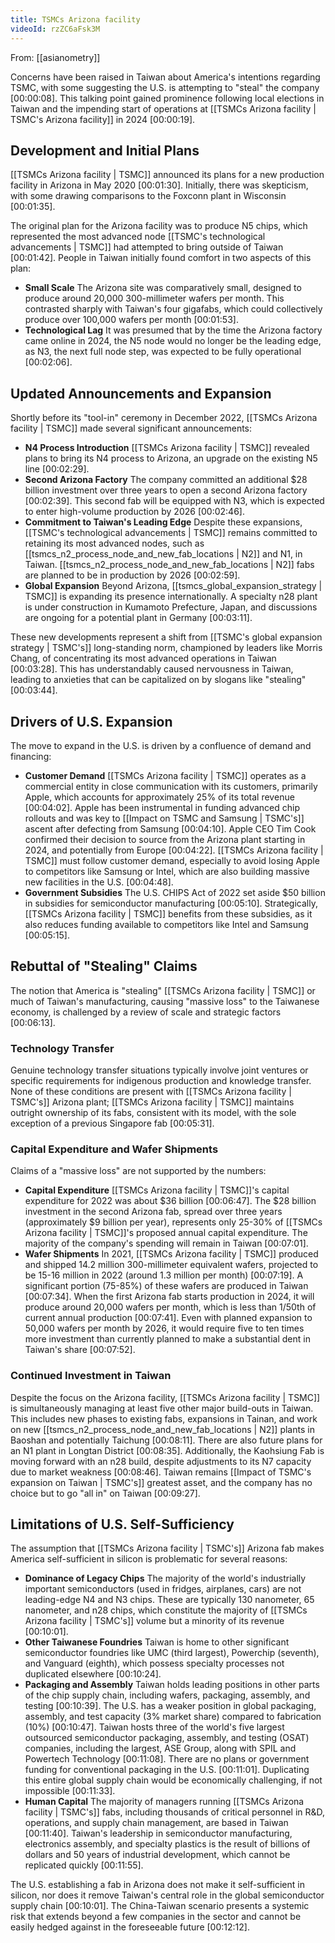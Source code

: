 ```yaml
---
title: TSMCs Arizona facility
videoId: rzZC6aFsk3M
---
```


From: [[asianometry]] <br/> 

Concerns have been raised in Taiwan about America's intentions regarding TSMC, with some suggesting the U.S. is attempting to "steal" the company <a class="yt-timestamp" data-t="00:00:08">[00:00:08]</a>. This talking point gained prominence following local elections in Taiwan and the impending start of operations at [[TSMCs Arizona facility | TSMC's Arizona facility]] in 2024 <a class="yt-timestamp" data-t="00:00:19">[00:00:19]</a>.

## Development and Initial Plans

[[TSMCs Arizona facility | TSMC]] announced its plans for a new production facility in Arizona in May 2020 <a class="yt-timestamp" data-t="00:01:30">[00:01:30]</a>. Initially, there was skepticism, with some drawing comparisons to the Foxconn plant in Wisconsin <a class="yt-timestamp" data-t="00:01:35">[00:01:35]</a>.

The original plan for the Arizona facility was to produce N5 chips, which represented the most advanced node [[TSMC's technological advancements | TSMC]] had attempted to bring outside of Taiwan <a class="yt-timestamp" data-t="00:01:42">[00:01:42]</a>. People in Taiwan initially found comfort in two aspects of this plan:
*   **Small Scale** The Arizona site was comparatively small, designed to produce around 20,000 300-millimeter wafers per month. This contrasted sharply with Taiwan's four gigafabs, which could collectively produce over 100,000 wafers per month <a class="yt-timestamp" data-t="00:01:53">[00:01:53]</a>.
*   **Technological Lag** It was presumed that by the time the Arizona factory came online in 2024, the N5 node would no longer be the leading edge, as N3, the next full node step, was expected to be fully operational <a class="yt-timestamp" data-t="00:02:06">[00:02:06]</a>.

## Updated Announcements and Expansion

Shortly before its "tool-in" ceremony in December 2022, [[TSMCs Arizona facility | TSMC]] made several significant announcements:
*   **N4 Process Introduction** [[TSMCs Arizona facility | TSMC]] revealed plans to bring its N4 process to Arizona, an upgrade on the existing N5 line <a class="yt-timestamp" data-t="00:02:29">[00:02:29]</a>.
*   **Second Arizona Factory** The company committed an additional $28 billion investment over three years to open a second Arizona factory <a class="yt-timestamp" data-t="00:02:39">[00:02:39]</a>. This second fab will be equipped with N3, which is expected to enter high-volume production by 2026 <a class="yt-timestamp" data-t="00:02:46">[00:02:46]</a>.
*   **Commitment to Taiwan's Leading Edge** Despite these expansions, [[TSMC's technological advancements | TSMC]] remains committed to retaining its most advanced nodes, such as [[tsmcs_n2_process_node_and_new_fab_locations | N2]] and N1, in Taiwan. [[tsmcs_n2_process_node_and_new_fab_locations | N2]] fabs are planned to be in production by 2026 <a class="yt-timestamp" data-t="00:02:59">[00:02:59]</a>.
*   **Global Expansion** Beyond Arizona, [[tsmcs_global_expansion_strategy | TSMC]] is expanding its presence internationally. A specialty n28 plant is under construction in Kumamoto Prefecture, Japan, and discussions are ongoing for a potential plant in Germany <a class="yt-timestamp" data-t="00:03:11">[00:03:11]</a>.

These new developments represent a shift from [[TSMC's global expansion strategy | TSMC's]] long-standing norm, championed by leaders like Morris Chang, of concentrating its most advanced operations in Taiwan <a class="yt-timestamp" data-t="00:03:28">[00:03:28]</a>. This has understandably caused nervousness in Taiwan, leading to anxieties that can be capitalized on by slogans like "stealing" <a class="yt-timestamp" data-t="00:03:44">[00:03:44]</a>.

## Drivers of U.S. Expansion

The move to expand in the U.S. is driven by a confluence of demand and financing:
*   **Customer Demand** [[TSMCs Arizona facility | TSMC]] operates as a commercial entity in close communication with its customers, primarily Apple, which accounts for approximately 25% of its total revenue <a class="yt-timestamp" data-t="00:04:02">[00:04:02]</a>. Apple has been instrumental in funding advanced chip rollouts and was key to [[Impact on TSMC and Samsung | TSMC's]] ascent after defecting from Samsung <a class="yt-timestamp" data-t="00:04:10">[00:04:10]</a>. Apple CEO Tim Cook confirmed their decision to source from the Arizona plant starting in 2024, and potentially from Europe <a class="yt-timestamp" data-t="00:04:22">[00:04:22]</a>. [[TSMCs Arizona facility | TSMC]] must follow customer demand, especially to avoid losing Apple to competitors like Samsung or Intel, which are also building massive new facilities in the U.S. <a class="yt-timestamp" data-t="00:04:48">[00:04:48]</a>.
*   **Government Subsidies** The U.S. CHIPS Act of 2022 set aside $50 billion in subsidies for semiconductor manufacturing <a class="yt-timestamp" data-t="00:05:10">[00:05:10]</a>. Strategically, [[TSMCs Arizona facility | TSMC]] benefits from these subsidies, as it also reduces funding available to competitors like Intel and Samsung <a class="yt-timestamp" data-t="00:05:15">[00:05:15]</a>.

## Rebuttal of "Stealing" Claims

The notion that America is "stealing" [[TSMCs Arizona facility | TSMC]] or much of Taiwan's manufacturing, causing "massive loss" to the Taiwanese economy, is challenged by a review of scale and strategic factors <a class="yt-timestamp" data-t="00:06:13">[00:06:13]</a>.

### Technology Transfer
Genuine technology transfer situations typically involve joint ventures or specific requirements for indigenous production and knowledge transfer. None of these conditions are present with [[TSMCs Arizona facility | TSMC's]] Arizona plant; [[TSMCs Arizona facility | TSMC]] maintains outright ownership of its fabs, consistent with its model, with the sole exception of a previous Singapore fab <a class="yt-timestamp" data-t="00:05:31">[00:05:31]</a>.

### Capital Expenditure and Wafer Shipments
Claims of a "massive loss" are not supported by the numbers:
*   **Capital Expenditure** [[TSMCs Arizona facility | TSMC]]'s capital expenditure for 2022 was about $36 billion <a class="yt-timestamp" data-t="00:06:47">[00:06:47]</a>. The $28 billion investment in the second Arizona fab, spread over three years (approximately $9 billion per year), represents only 25-30% of [[TSMCs Arizona facility | TSMC]]'s proposed annual capital expenditure. The majority of the company's spending will remain in Taiwan <a class="yt-timestamp" data-t="00:07:01">[00:07:01]</a>.
*   **Wafer Shipments** In 2021, [[TSMCs Arizona facility | TSMC]] produced and shipped 14.2 million 300-millimeter equivalent wafers, projected to be 15-16 million in 2022 (around 1.3 million per month) <a class="yt-timestamp" data-t="00:07:19">[00:07:19]</a>. A significant portion (75-85%) of these wafers are produced in Taiwan <a class="yt-timestamp" data-t="00:07:34">[00:07:34]</a>. When the first Arizona fab starts production in 2024, it will produce around 20,000 wafers per month, which is less than 1/50th of current annual production <a class="yt-timestamp" data-t="00:07:41">[00:07:41]</a>. Even with planned expansion to 50,000 wafers per month by 2026, it would require five to ten times more investment than currently planned to make a substantial dent in Taiwan's share <a class="yt-timestamp" data-t="00:07:52">[00:07:52]</a>.

### Continued Investment in Taiwan
Despite the focus on the Arizona facility, [[TSMCs Arizona facility | TSMC]] is simultaneously managing at least five other major build-outs in Taiwan. This includes new phases to existing fabs, expansions in Tainan, and work on new [[tsmcs_n2_process_node_and_new_fab_locations | N2]] plants in Baoshan and potentially Taichung <a class="yt-timestamp" data-t="00:08:11">[00:08:11]</a>. There are also future plans for an N1 plant in Longtan District <a class="yt-timestamp" data-t="00:08:35">[00:08:35]</a>. Additionally, the Kaohsiung Fab is moving forward with an n28 build, despite adjustments to its N7 capacity due to market weakness <a class="yt-timestamp" data-t="00:08:46">[00:08:46]</a>. Taiwan remains [[Impact of TSMC's expansion on Taiwan | TSMC's]] greatest asset, and the company has no choice but to go "all in" on Taiwan <a class="yt-timestamp" data-t="00:09:27">[00:09:27]</a>.

## Limitations of U.S. Self-Sufficiency

The assumption that [[TSMCs Arizona facility | TSMC's]] Arizona fab makes America self-sufficient in silicon is problematic for several reasons:
*   **Dominance of Legacy Chips** The majority of the world's industrially important semiconductors (used in fridges, airplanes, cars) are not leading-edge N4 and N3 chips. These are typically 130 nanometer, 65 nanometer, and n28 chips, which constitute the majority of [[TSMCs Arizona facility | TSMC's]] volume but a minority of its revenue <a class="yt-timestamp" data-t="00:10:01">[00:10:01]</a>.
*   **Other Taiwanese Foundries** Taiwan is home to other significant semiconductor foundries like UMC (third largest), Powerchip (seventh), and Vanguard (eighth), which possess specialty processes not duplicated elsewhere <a class="yt-timestamp" data-t="00:10:24">[00:10:24]</a>.
*   **Packaging and Assembly** Taiwan holds leading positions in other parts of the chip supply chain, including wafers, packaging, assembly, and testing <a class="yt-timestamp" data-t="00:10:39">[00:10:39]</a>. The U.S. has a weaker position in global packaging, assembly, and test capacity (3% market share) compared to fabrication (10%) <a class="yt-timestamp" data-t="00:10:47">[00:10:47]</a>. Taiwan hosts three of the world's five largest outsourced semiconductor packaging, assembly, and testing (OSAT) companies, including the largest, ASE Group, along with SPIL and Powertech Technology <a class="yt-timestamp" data-t="00:11:08">[00:11:08]</a>. There are no plans or government funding for conventional packaging in the U.S. <a class="yt-timestamp" data-t="00:11:01">[00:11:01]</a>. Duplicating this entire global supply chain would be economically challenging, if not impossible <a class="yt-timestamp" data-t="00:11:33">[00:11:33]</a>.
*   **Human Capital** The majority of managers running [[TSMCs Arizona facility | TSMC's]] fabs, including thousands of critical personnel in R&D, operations, and supply chain management, are based in Taiwan <a class="yt-timestamp" data-t="00:11:40">[00:11:40]</a>. Taiwan's leadership in semiconductor manufacturing, electronics assembly, and specialty plastics is the result of billions of dollars and 50 years of industrial development, which cannot be replicated quickly <a class="yt-timestamp" data-t="00:11:55">[00:11:55]</a>.

The U.S. establishing a fab in Arizona does not make it self-sufficient in silicon, nor does it remove Taiwan's central role in the global semiconductor supply chain <a class="yt-timestamp" data-t="00:10:01">[00:10:01]</a>. The China-Taiwan scenario presents a systemic risk that extends beyond a few companies in the sector and cannot be easily hedged against in the foreseeable future <a class="yt-timestamp" data-t="00:12:12">[00:12:12]</a>.